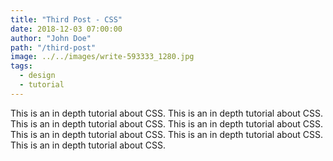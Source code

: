 ```yaml
---
title: "Third Post - CSS"
date: 2018-12-03 07:00:00
author: "John Doe"
path: "/third-post"
image: ../../images/write-593333_1280.jpg
tags:
  - design
  - tutorial
---
```


This is an in depth tutorial about CSS. This is an in depth tutorial about CSS. This is an in depth tutorial about CSS. This is an in depth tutorial about CSS. This is an in depth tutorial about CSS. This is an in depth tutorial about CSS. This is an in depth tutorial about CSS.
